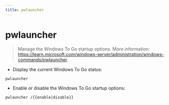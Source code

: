```yaml
---
title: pwlauncher
---
```

# pwlauncher

> Manage the Windows To Go startup options.
> More information: <https://learn.microsoft.com/windows-server/administration/windows-commands/pwlauncher>.

- Display the current Windows To Go status:

`pwlauncher`

- Enable or disable the Windows To Go startup options:

`pwlauncher /{{enable|disable}}`
